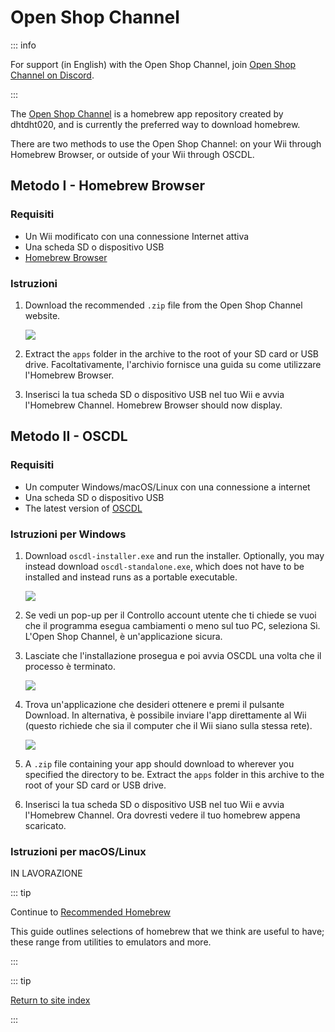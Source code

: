 # Open Shop Channel

::: info

For support (in English) with the Open Shop Channel, join [Open Shop Channel on Discord](https://discord.gg/osc).

:::

The [Open Shop Channel](https://oscwii.org/) is a homebrew app repository created by dhtdht020, and is currently the preferred way to download homebrew.

There are two methods to use the Open Shop Channel: on your Wii through Homebrew Browser, or outside of your Wii through OSCDL.

## Metodo I - Homebrew Browser

### Requisiti

- Un Wii modificato con una connessione Internet attiva
- Una scheda SD o dispositivo USB
- [Homebrew Browser](https://oscwii.org/library/app/homebrew_browser)

### Istruzioni

1. Download the recommended `.zip` file from the Open Shop Channel website.

   ![](/images/osc/zip-download-HBB.png)

2. Extract the `apps` folder in the archive to the root of your SD card or USB drive. Facoltativamente, l'archivio fornisce una guida su come utilizzare l'Homebrew Browser.

3. Inserisci la tua scheda SD o dispositivo USB nel tuo Wii e avvia l'Homebrew Channel. Homebrew Browser should now display.

## Metodo II - OSCDL

### Requisiti

- Un computer Windows/macOS/Linux con una connessione a internet
- Una scheda SD o dispositivo USB
- The latest version of [OSCDL](https://github.com/dhtdht020/osc-dl/releases/latest)

### Istruzioni per Windows

1. Download `oscdl-installer.exe` and run the installer. Optionally, you may instead download `oscdl-standalone.exe`, which does not have to be installed and instead runs as a portable executable.

   ![](/images/osc/exe-download-OSCDL.png)

2. Se vedi un pop-up per il Controllo account utente che ti chiede se vuoi che il programma esegua cambiamenti o meno sul tuo PC, seleziona Sì. L'Open Shop Channel, è un'applicazione sicura.

3. Lasciate che l'installazione prosegua e poi avvia OSCDL una volta che il processo è terminato.

   ![](/images/osc/install-finished-OSCDL.png)

4. Trova un'applicazione che desideri ottenere e premi il pulsante Download. In alternativa, è possibile inviare l'app direttamente al Wii (questo richiede che sia il computer che il Wii siano sulla stessa rete).

   ![](/images/osc/app-download-OSCDL.png)

5. A `.zip` file containing your app should download to wherever you specified the directory to be. Extract the `apps` folder in this archive to the root of your SD card or USB drive.

6. Inserisci la tua scheda SD o dispositivo USB nel tuo Wii e avvia l'Homebrew Channel. Ora dovresti vedere il tuo homebrew appena scaricato.

### Istruzioni per macOS/Linux

IN LAVORAZIONE

::: tip

Continue to [Recommended Homebrew](recommended-homebrew)

This guide outlines selections of homebrew that we think are useful to have; these range from utilities to emulators and more.

:::

::: tip

[Return to site index](site-navigation)

:::
